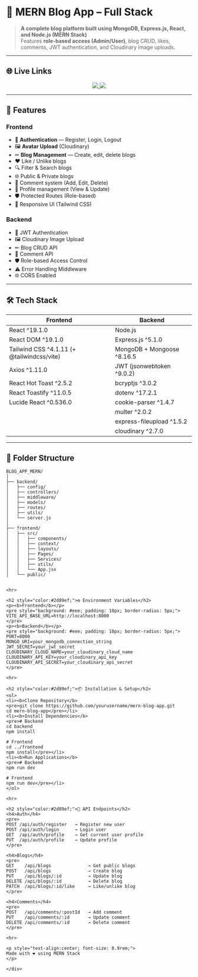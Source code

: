 <!-- README.md -->

# 📰 MERN Blog App – Full Stack

> **A complete blog platform built using MongoDB, Express.js, React, and Node.js (MERN Stack)**  
> Features **role-based access (Admin/User)**, blog CRUD, likes, comments, JWT authentication, and Cloudinary image uploads.

---

## 🌐 Live Links
<p align="center">
  <a href="https://blog-app-mern-ten.vercel.app/">
    <img src="https://img.shields.io/badge/Frontend-Live%20Demo-0A66C2?style=for-the-badge&logo=react&logoColor=white" />
  </a>
  <a href="https://blog-app-mern-xzu7.onrender.com">
    <img src="https://img.shields.io/badge/Backend-Live%20API-4CAF50?style=for-the-badge&logo=node.js&logoColor=white" />
  </a>
</p>

---

## 🚀 Features

### **Frontend**
- 🔐 **Authentication** — Register, Login, Logout
- 🖼 **Avatar Upload** (Cloudinary)
- ✏ **Blog Management** — Create, edit, delete blogs
- ❤️ Like / Unlike blogs
- 🔍 Filter & Search blogs
- 🌐 Public & Private blogs
- 💬 Comment system (Add, Edit, Delete)
- 👤 Profile management (View & Update)
- 🛡 Protected Routes (Role-based)
- 📱 Responsive UI (Tailwind CSS)

### **Backend**
- 🔐 JWT Authentication
- 🖼 Cloudinary Image Upload
- ✏ Blog CRUD API
- 💬 Comment API
- 🛡 Role-based Access Control
- ⚠ Error Handling Middleware
- 🌐 CORS Enabled

---

## 🛠 Tech Stack

| **Frontend**                               | **Backend**                |
| ------------------------------------------ | -------------------------- |
| React ^19.1.0                              | Node.js                    |
| React DOM ^19.1.0                          | Express.js ^5.1.0          |
| Tailwind CSS ^4.1.11 (+ @tailwindcss/vite) | MongoDB + Mongoose ^8.16.5 |
| Axios ^1.11.0                              | JWT (jsonwebtoken ^9.0.2)  |
| React Hot Toast ^2.5.2                     | bcryptjs ^3.0.2            |
| React Toastify ^11.0.5                     | dotenv ^17.2.1             |
| Lucide React ^0.536.0                      | cookie-parser ^1.4.7       |
|                                            | multer ^2.0.2              |
|                                            | express-fileupload ^1.5.2  |
|                                            | cloudinary ^2.7.0          |

---

## 📂 Folder Structure

```plaintext
BLOG_APP_MERN/
│
├── backend/
│   ├── config/
│   ├── controllers/
│   ├── middleware/
│   ├── models/
│   ├── routes/
│   ├── utils/
│   └── server.js
│
├── frontend/
│   ├── src/
│   │   ├── components/
│   │   ├── context/
│   │   ├── layouts/
│   │   ├── Pages/
│   │   ├── Services/
│   │   ├── utils/
│   │   └── App.jsx
│   └── public/


<hr>

<h2 style="color:#2d89ef;">⚙️ Environment Variables</h2>
<p><b>Frontend</b></p>
<pre style="background: #eee; padding: 10px; border-radius: 5px;">
VITE_API_BASE_URL=http://localhost:8000
</pre>
<p><b>Backend</b></p>
<pre style="background: #eee; padding: 10px; border-radius: 5px;">
PORT=8000
MONGO_URI=your_mongodb_connection_string
JWT_SECRET=your_jwt_secret
CLOUDINARY_CLOUD_NAME=your_cloudinary_cloud_name
CLOUDINARY_API_KEY=your_cloudinary_api_key
CLOUDINARY_API_SECRET=your_cloudinary_api_secret
</pre>

<hr>

<h2 style="color:#2d89ef;">📦 Installation & Setup</h2>
<ol>
<li><b>Clone Repository</b>
<pre>git clone https://github.com/yourusername/mern-blog-app.git
cd mern-blog-app</pre></li>
<li><b>Install Dependencies</b>
<pre># Backend
cd backend
npm install

# Frontend
cd ../frontend
npm install</pre></li>
<li><b>Run Applications</b>
<pre># Backend
npm run dev

# Frontend
npm run dev</pre></li>
</ol>

<hr>

<h2 style="color:#2d89ef;">📡 API Endpoints</h2>
<h4>Auth</h4>
<pre>
POST /api/auth/register   → Register new user
POST /api/auth/login      → Login user
GET  /api/auth/profile    → Get current user profile
PUT  /api/auth/profile    → Update profile
</pre>

<h4>Blogs</h4>
<pre>
GET    /api/blogs              → Get public blogs
POST   /api/blogs              → Create blog
PUT    /api/blogs/:id          → Update blog
DELETE /api/blogs/:id          → Delete blog
PATCH  /api/blogs/:id/like     → Like/unlike blog
</pre>

<h4>Comments</h4>
<pre>
POST   /api/comments/:postId   → Add comment
PUT    /api/comments/:id       → Update comment
DELETE /api/comments/:id       → Delete comment
</pre>

<hr>

<p style="text-align:center; font-size: 0.9rem;">
Made with ❤️ using MERN Stack
</p>

</div>
